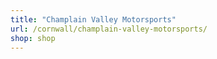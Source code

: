 ```yaml
---
title: "Champlain Valley Motorsports"
url: /cornwall/champlain-valley-motorsports/
shop: shop
---
```

